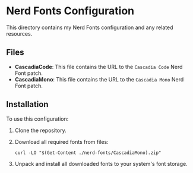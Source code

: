 # Nerd Fonts Configuration

This directory contains my Nerd Fonts configuration and any related resources.

## Files

- **CascadiaCode**: This file contains the URL to the `Cascadia Code` Nerd Font patch.
- **CascadiaMono**: This file contains the URL to the `Cascadia Mono` Nerd Font patch.

## Installation

To use this configuration:

1. Clone the repository.
2. Download all required fonts from files:

    ```pwsh
    curl -LO "$(Get-Content ./nerd-fonts/CascadiaMono).zip"
    ```

3. Unpack and install all downloaded fonts to your system's font storage.
